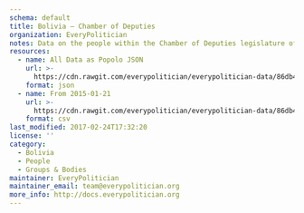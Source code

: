 ```yaml
---
schema: default
title: Bolivia — Chamber of Deputies
organization: EveryPolitician
notes: Data on the people within the Chamber of Deputies legislature of Bolivia.
resources:
  - name: All Data as Popolo JSON
    url: >-
      https://cdn.rawgit.com/everypolitician/everypolitician-data/86db4c06b5b5540fedde52bea39587945364fcd2/data/Bolivia/Deputies/ep-popolo-v1.0.json
    format: json
  - name: From 2015-01-21
    url: >-
      https://cdn.rawgit.com/everypolitician/everypolitician-data/86db4c06b5b5540fedde52bea39587945364fcd2/data/Bolivia/Deputies/term-2015.csv
    format: csv
last_modified: 2017-02-24T17:32:20
license: ''
category:
  - Bolivia
  - People
  - Groups & Bodies
maintainer: EveryPolitician
maintainer_email: team@everypolitician.org
more_info: http://docs.everypolitician.org
---
```

